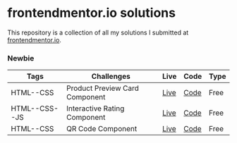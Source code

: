 # frontendmentor.io solutions

This repository is a collection of all my solutions I submitted at [frontendmentor.io](https://www.frontendmentor.io/).

### Newbie

| Tags          | Challenges                     | Live                                                            | Code                                                                                           | Type |
| ------------- | ------------------------------ | --------------------------------------------------------------- | ---------------------------------------------------------------------------------------------- | ---- |
| HTML--CSS     | Product Preview Card Component | [Live](https://product-preview-card-component-zake.netlify.app) | [Code](https://github.com/zake-dev/frontendmentor.io/tree/main/product-preview-card-component) | Free |
| HTML--CSS--JS | Interactive Rating Component   | [Live](https://interactive-rating-component-zake.netlify.app)   | [Code](https://github.com/zake-dev/frontendmentor.io/tree/main/interactive-rating-component)   | Free |
| HTML--CSS     | QR Code Component              | [Live](qr-code-component-zake.netlify.app)                      | [Code](https://github.com/zake-dev/frontendmentor.io/tree/main/qr-code-component)              | Free |
